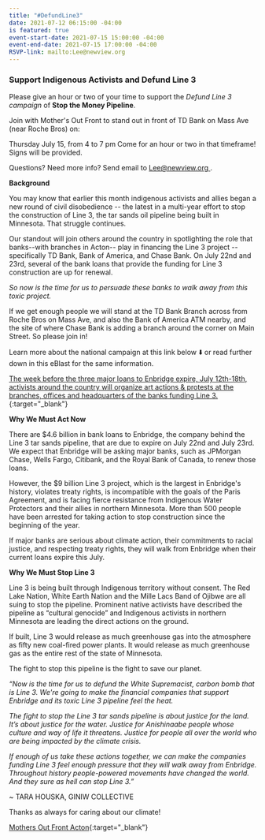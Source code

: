 ```yaml
---
title: "#DefundLine3"
date: 2021-07-12 06:15:00 -04:00
is featured: true
event-start-date: 2021-07-15 15:00:00 -04:00
event-end-date: 2021-07-15 17:00:00 -04:00
RSVP-link: mailto:Lee@newview.org
---
```


### Support Indigenous Activists and Defund Line 3

Please give an hour or two of your time to support the *Defund Line 3 campaign* of **Stop the Money Pipeline**.

Join with Mother's Out Front to stand out in front of TD Bank on Mass Ave (near Roche Bros) on:

Thursday July 15, from 4 to 7 pm
Come for an hour or two in that timeframe!
Signs will be provided.

Questions?  Need more info?  Send email to [Lee@newview.org ](mailto:Lee@newview.org).

**Background**

You may know that earlier this month indigenous activists and allies began a new round of civil disobedience -- the latest in a multi-year effort to stop the construction of Line 3, the tar sands oil pipeline being built in Minnesota. That struggle continues.  

Our standout will join others around the country in spotlighting the role that banks--with branches in Acton-- play in financing the Line 3 project -- specifically TD Bank, Bank of America, and Chase Bank. On July 22nd and 23rd, several of the bank loans that provide the funding for Line 3 construction are up for renewal.

*So now is the time for us to persuade these banks to walk away from this toxic project.*

If we get enough people we will stand at the TD Bank Branch across from Roche Bros on Mass Ave, and also the Bank of America ATM nearby, and the site of where Chase Bank is adding a branch around the corner on Main Street. So please join in!

Learn more about the national campaign at this link below  ⬇️ or read further down in this eBlast for the same information.

[The week before the three major loans to Enbridge expire, July 12th-18th, activists around the country will organize art actions & protests at the branches, offices and headquarters of the banks funding Line 3.](https://actionnetwork.org/event_campaigns/defundline3-arts-visibility-actions){:target="_blank"}  

**Why We Must Act Now**

There are $4.6 billion in bank loans to Enbridge, the company behind the Line 3 tar sands pipeline, that are due to expire on July 22nd and July 23rd. We expect that Enbridge will be asking major banks, such as JPMorgan Chase, Wells Fargo, Citibank, and the Royal Bank of Canada, to renew those loans.

However, the $9 billion Line 3 project, which is the largest in Enbridge's history, violates treaty rights, is incompatible with the goals of the Paris Agreement, and is facing fierce resistance from Indigenous Water Protectors and their allies in northern Minnesota. More than 500 people have been arrested for taking action to stop construction since the beginning of the year.

If major banks are serious about climate action, their commitments to racial justice, and respecting treaty rights, they will walk from Enbridge when their current loans expire this July.

**Why We Must Stop Line 3**

Line 3 is being built through Indigenous territory without consent. The Red Lake Nation, White Earth Nation and the Mille Lacs Band of Ojibwe are all suing to stop the pipeline. Prominent native activists have described the pipeline as “cultural genocide” and Indigenous activists in northern Minnesota are leading the direct actions on the ground.

If built, Line 3 would release as much greenhouse gas into the atmosphere as fifty new coal-fired power plants. It would release as much greenhouse gas as the entire rest of the state of Minnesota.

The fight to stop this pipeline is the fight to save our planet.

*“Now is the time for us to defund the White Supremacist, carbon bomb that is Line 3. We're going to make the financial companies that support Enbridge and its toxic Line 3 pipeline feel the heat.*

*The fight to stop the Line 3 tar sands pipeline is about justice for the land. It’s about justice for the water. Justice for Anishinaabe people whose culture and way of life it threatens. Justice for people all over the world who are being impacted by the climate crisis.*

*If enough of us take these actions together, we can make the companies funding Line 3 feel enough pressure that they will walk away from Enbridge. Throughout history people-powered movements have changed the world. And they sure as hell can stop Line 3.”*

\~ TARA HOUSKA, GINIW COLLECTIVE

Thanks as always for caring about our climate!

[Mothers Out Front Acton](http://ma.mothersoutfront.org/){:target="_blank"}  